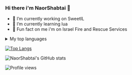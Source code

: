 ### Hi there i'm NaorShabtai 👋

- 🔭 I’m currently working on SweetIL
- 🌱 I’m currently learning lua
- :fire_engine: Fun fact on me i'm on Israel Fire and Rescue Services

<details>
<summary>My top languages</summary>

| Rank | Languages |
|-----:|-----------|
|     1| Lua       |
|     2| Html      |
|     3| Js        |
  
</details>

[![Top Langs](https://github-readme-streak-stats.herokuapp.com?user=NaorShabtai&theme=tokyonight&date_format=M%20j%5B%2C%20Y%5D)](https://git.io/streak-stats)


![NaorShabtai's GitHub stats](https://github-readme-stats.vercel.app/api?username=NaorShabtai&show_icons=true&theme=tokyonight)

![Profile views](https://gpvc.arturio.dev/NaorShabtai)
